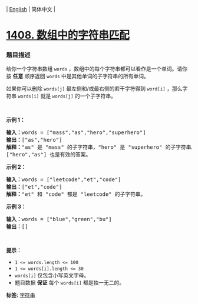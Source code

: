 | [English](README_EN.md) | 简体中文 |

# [1408. 数组中的字符串匹配](https://leetcode-cn.com/problems/string-matching-in-an-array)
 ### 题目描述
<p>给你一个字符串数组 <code>words</code> ，数组中的每个字符串都可以看作是一个单词。请你按 <strong>任意</strong> 顺序返回 <code>words</code> 中是其他单词的子字符串的所有单词。</p>

<p>如果你可以删除 <code>words[j]</code>&nbsp;最左侧和/或最右侧的若干字符得到 <code>word[i]</code> ，那么字符串 <code>words[i]</code> 就是 <code>words[j]</code> 的一个子字符串。</p>

<p>&nbsp;</p>

<p><strong>示例 1：</strong></p>

<pre><strong>输入：</strong>words = [&quot;mass&quot;,&quot;as&quot;,&quot;hero&quot;,&quot;superhero&quot;]
<strong>输出：</strong>[&quot;as&quot;,&quot;hero&quot;]
<strong>解释：</strong>&quot;as&quot; 是 &quot;mass&quot; 的子字符串，&quot;hero&quot; 是 &quot;superhero&quot; 的子字符串。
[&quot;hero&quot;,&quot;as&quot;] 也是有效的答案。
</pre>

<p><strong>示例 2：</strong></p>

<pre><strong>输入：</strong>words = [&quot;leetcode&quot;,&quot;et&quot;,&quot;code&quot;]
<strong>输出：</strong>[&quot;et&quot;,&quot;code&quot;]
<strong>解释：</strong>&quot;et&quot; 和 &quot;code&quot; 都是 &quot;leetcode&quot; 的子字符串。
</pre>

<p><strong>示例 3：</strong></p>

<pre><strong>输入：</strong>words = [&quot;blue&quot;,&quot;green&quot;,&quot;bu&quot;]
<strong>输出：</strong>[]
</pre>

<p>&nbsp;</p>

<p><strong>提示：</strong></p>

<ul>
	<li><code>1 &lt;= words.length &lt;= 100</code></li>
	<li><code>1 &lt;= words[i].length &lt;= 30</code></li>
	<li><code>words[i]</code> 仅包含小写英文字母。</li>
	<li>题目数据 <strong>保证</strong> 每个 <code>words[i]</code> 都是独一无二的。</li>
</ul>

**标签:**  [字符串](https://leetcode-cn.com/tag/string) 